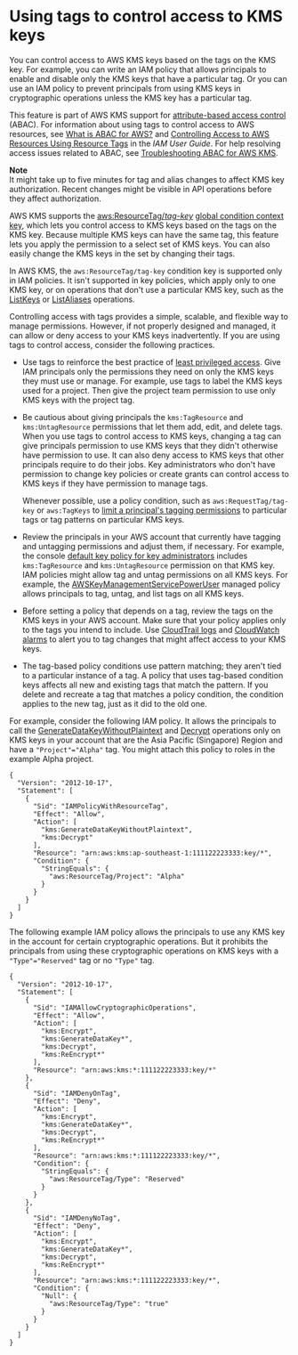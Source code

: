 # Using tags to control access to KMS keys<a name="tag-authorization"></a>

You can control access to AWS KMS keys based on the tags on the KMS key\. For example, you can write an IAM policy that allows principals to enable and disable only the KMS keys that have a particular tag\. Or you can use an IAM policy to prevent principals from using KMS keys in cryptographic operations unless the KMS key has a particular tag\. 

This feature is part of AWS KMS support for [attribute\-based access control](abac.md) \(ABAC\)\. For information about using tags to control access to AWS resources, see [What is ABAC for AWS?](https://docs.aws.amazon.com/IAM/latest/UserGuide/introduction_attribute-based-access-control.html) and [Controlling Access to AWS Resources Using Resource Tags](https://docs.aws.amazon.com/IAM/latest/UserGuide/access_tags.html) in the *IAM User Guide*\. For help resolving access issues related to ABAC, see [Troubleshooting ABAC for AWS KMS](abac.md#troubleshooting-tags-aliases)\.

**Note**  
It might take up to five minutes for tag and alias changes to affect KMS key authorization\. Recent changes might be visible in API operations before they affect authorization\.

AWS KMS supports the [aws:ResourceTag/*tag\-key*](https://docs.aws.amazon.com/IAM/latest/UserGuide/reference_policies_condition-keys.html#condition-keys-resourcetag) [global condition context key](https://docs.aws.amazon.com/IAM/latest/UserGuide/reference_policies_condition-keys.html), which lets you control access to KMS keys based on the tags on the KMS key\. Because multiple KMS keys can have the same tag, this feature lets you apply the permission to a select set of KMS keys\. You can also easily change the KMS keys in the set by changing their tags\. 

In AWS KMS, the `aws:ResourceTag/tag-key` condition key is supported only in IAM policies\. It isn't supported in key policies, which apply only to one KMS key, or on operations that don't use a particular KMS key, such as the [ListKeys](https://docs.aws.amazon.com/kms/latest/APIReference/API_ListKeys.html) or [ListAliases](https://docs.aws.amazon.com/kms/latest/APIReference/API_ListAliases.html) operations\.

Controlling access with tags provides a simple, scalable, and flexible way to manage permissions\. However, if not properly designed and managed, it can allow or deny access to your KMS keys inadvertently\. If you are using tags to control access, consider the following practices\.
+ Use tags to reinforce the best practice of [least privileged access](https://docs.aws.amazon.com/IAM/latest/UserGuide/best-practices.html#grant-least-privilege)\. Give IAM principals only the permissions they need on only the KMS keys they must use or manage\. For example, use tags to label the KMS keys used for a project\. Then give the project team permission to use only KMS keys with the project tag\.
+ Be cautious about giving principals the `kms:TagResource` and `kms:UntagResource` permissions that let them add, edit, and delete tags\. When you use tags to control access to KMS keys, changing a tag can give principals permission to use KMS keys that they didn't otherwise have permission to use\. It can also deny access to KMS keys that other principals require to do their jobs\. Key administrators who don't have permission to change key policies or create grants can control access to KMS keys if they have permission to manage tags\.

  Whenever possible, use a policy condition, such as `aws:RequestTag/tag-key` or `aws:TagKeys` to [limit a principal's tagging permissions](tag-permissions.md#tag-permissions-conditions) to particular tags or tag patterns on particular KMS keys\.
+ Review the principals in your AWS account that currently have tagging and untagging permissions and adjust them, if necessary\. For example, the console [default key policy for key administrators](key-policy-default.md#key-policy-default-allow-administrators) includes `kms:TagResource` and `kms:UntagResource` permission on that KMS key\. IAM policies might allow tag and untag permissions on all KMS keys\. For example, the [AWSKeyManagementServicePowerUser](aws-managed-policies.md) managed policy allows principals to tag, untag, and list tags on all KMS keys\.
+ Before setting a policy that depends on a tag, review the tags on the KMS keys in your AWS account\. Make sure that your policy applies only to the tags you intend to include\. Use [CloudTrail logs](logging-using-cloudtrail.md) and [CloudWatch alarms](monitoring-overview.md) to alert you to tag changes that might affect access to your KMS keys\.
+ The tag\-based policy conditions use pattern matching; they aren't tied to a particular instance of a tag\. A policy that uses tag\-based condition keys affects all new and existing tags that match the pattern\. If you delete and recreate a tag that matches a policy condition, the condition applies to the new tag, just as it did to the old one\.

For example, consider the following IAM policy\. It allows the principals to call the [GenerateDataKeyWithoutPlaintext](https://docs.aws.amazon.com/kms/latest/APIReference/API_GenerateDataKeyWithoutPlaintext.html) and [Decrypt](https://docs.aws.amazon.com/kms/latest/APIReference/API_Decrypt.html) operations only on KMS keys in your account that are the Asia Pacific \(Singapore\) Region and have a `"Project"="Alpha"` tag\. You might attach this policy to roles in the example Alpha project\.

```
{
  "Version": "2012-10-17",
  "Statement": [
    {
      "Sid": "IAMPolicyWithResourceTag",
      "Effect": "Allow",
      "Action": [
        "kms:GenerateDataKeyWithoutPlaintext",
        "kms:Decrypt"
      ],
      "Resource": "arn:aws:kms:ap-southeast-1:111122223333:key/*",
      "Condition": {
        "StringEquals": {
          "aws:ResourceTag/Project": "Alpha"
        }
      }
    }
  ]
}
```

The following example IAM policy allows the principals to use any KMS key in the account for certain cryptographic operations\. But it prohibits the principals from using these cryptographic operations on KMS keys with a `"Type"="Reserved"` tag or no `"Type"` tag\.

```
{
  "Version": "2012-10-17",
  "Statement": [
    {
      "Sid": "IAMAllowCryptographicOperations",
      "Effect": "Allow",
      "Action": [
        "kms:Encrypt",
        "kms:GenerateDataKey*",
        "kms:Decrypt",
        "kms:ReEncrypt*"
      ],
      "Resource": "arn:aws:kms:*:111122223333:key/*"
    },
    {
      "Sid": "IAMDenyOnTag",
      "Effect": "Deny",
      "Action": [
        "kms:Encrypt",
        "kms:GenerateDataKey*",
        "kms:Decrypt",
        "kms:ReEncrypt*"
      ],
      "Resource": "arn:aws:kms:*:111122223333:key/*",
      "Condition": {
        "StringEquals": {
          "aws:ResourceTag/Type": "Reserved"
        }
      }
    },
    {
      "Sid": "IAMDenyNoTag",
      "Effect": "Deny",
      "Action": [
        "kms:Encrypt",
        "kms:GenerateDataKey*",
        "kms:Decrypt",
        "kms:ReEncrypt*"
      ],
      "Resource": "arn:aws:kms:*:111122223333:key/*",
      "Condition": {
        "Null": {
          "aws:ResourceTag/Type": "true"
        }
      }
    }
  ]
}
```